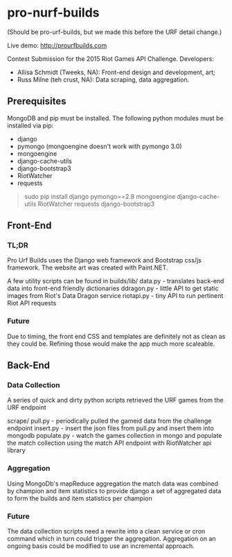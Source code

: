# pro-nurf-builds
(Should be pro-urf-builds, but we made this before the URF detail change.)

Live demo: http://prourfbuilds.com

Contest Submission for the 2015 Riot Games API Challenge.
Developers:
 - Allisa Schmidt (Tweeks, NA): Front-end design and development, art;
 - Russ Milne (teh crust, NA): Data scraping, data aggregation.

## Prerequisites

MongoDB and pip must be installed. The following python modules must be installed via pip:
 - django
 - pymongo (mongoengine doesn't work with pymongo 3.0)
 - mongoengine
 - django-cache-utils
 - django-bootstrap3
 - RiotWatcher
 - requests

> sudo pip install django pymongo==2.8 mongoengine django-cache-utils RiotWatcher requests django-bootstrap3

## Front-End

### TL;DR
Pro Urf Builds uses the Django web framework and Bootstrap css/js framework. The website art was created with Paint.NET.

A few utility scripts can be found in builds/lib/
data.py - translates back-end data into front-end friendly dictionaries
ddragon.py - little API to get static images from Riot's Data Dragon service
riotapi.py - tiny API to run pertinent Riot API requests

### Future
Due to timing, the front end CSS and templates are definitely not as clean as they could be. Refining those would make the app much more scaleable.


## Back-End

### Data Collection
A series of quick and dirty python scripts retrieved the URF games from the URF endpoint

scrape/
pull.py - periodically pulled the gameid data from the challenge endpoint
insert.py - insert the json files from pull.py and insert them into mongodb
populate.py - watch the games collection in mongo and populate the match collection
              using the match API endpoint with RiotWatcher api library

### Aggregation
Using MongoDb's mapReduce aggregation the match data was combined by champion and item statistics to provide django a set of aggregated data to form the builds and item statistics per champion

### Future
The data collection scripts need a rewrite into a clean service or cron command which in turn could trigger the aggregation.  Aggregation on an ongoing basis could be modified to use an incremental approach.

